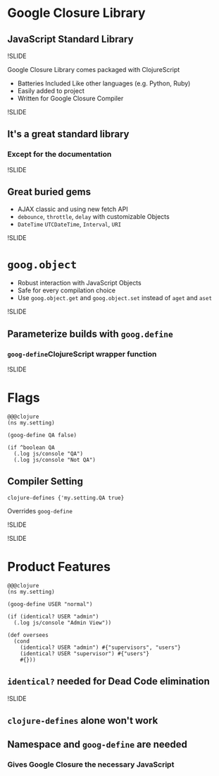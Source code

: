 # Google Closure Library
## JavaScript Standard Library

!SLIDE

Google Closure Library comes packaged with ClojureScript

- Batteries Included Like other languages (e.g. Python, Ruby)
- Easily added to project
- Written for Google Closure Compiler

!SLIDE

## It's a great standard library
### Except for the documentation

!SLIDE

## Great buried gems

- AJAX classic and using new fetch API
- `debounce`, `throttle`, `delay` with customizable Objects
- `DateTime` `UTCDateTime`, `Interval`, `URI`

!SLIDE

# `goog.object`
- Robust interaction with JavaScript Objects
- Safe for every compilation choice
- Use  `goog.object.get` and `goog.object.set` instead of `aget` and `aset`

!SLIDE

## Parameterize builds with `goog.define`
### `goog-define`ClojureScript  wrapper function

!SLIDE

# Flags

    @@@clojure
    (ns my.setting)

    (goog-define QA false)

    (if ^boolean QA
      (.log js/console "QA")
      (.log js/console "Not QA")

## Compiler Setting

`clojure-defines {'my.setting.QA true}`

Overrides `goog-define`

!SLIDE


!SLIDE

# Product Features

    @@@clojure
    (ns my.setting)

    (goog-define USER "normal")

    (if (identical? USER "admin")
      (.log js/console "Admin View"))

    (def oversees
      (cond
        (identical? USER "admin") #{"supervisors", "users"}
        (identical? USER "supervisor") #{"users"}
        #{}))

## `identical?` needed for Dead Code elimination

!SLIDE

## `clojure-defines` alone won't work
## Namespace and `goog-define` are needed
### Gives Google Closure the necessary JavaScript
